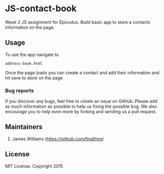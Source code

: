 # JS-contact-book

Week 2 JS assignment for Epicodus. Build basic app to store a contacts information on the page.

## Usage

To use the app navigate to
```
address-book.html
```

Once the page loads you can create a contact and add their information and hit save to store on the page

### Bug reports

If you discover any bugs, feel free to create an issue on GitHub. Please add as much information as
possible to help us fixing the possible bug. We also encourage you to help even more by forking and
sending us a pull request.


## Maintainers
1. James Williams (https://github.com/finalfreq)


## License
MIT License. Copyright 2015

